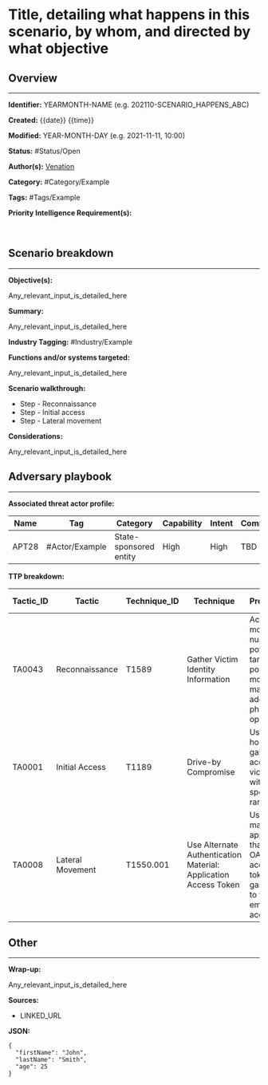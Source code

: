 <!---
VERSION: 0.15
AUTHOR: Venation, Gert-Jan Bruggink
RIGHTS reserved:
-->

# Title, detailing what happens in this scenario, by whom, and directed by what objective

## Overview 
---
**Identifier:** YEARMONTH-NAME (e.g. 202110-SCENARIO_HAPPENS_ABC)

**Created:** {{date}} {{time}}

**Modified:** YEAR-MONTH-DAY (e.g. 2021-11-11, 10:00)

**Status:** #Status/Open

**Author(s):** [Venation](https://venation.digital/)

**Category:**
#Category/Example

<!---
Tag all items that would be relevant for the scenario on a high level. Usecase is sorting and structuring content.
-->

**Tags:**
#Tags/Example

<!---
Tag all items that would be relevant for the scenario on a low level. Usecase is performing deeper research between different scenarios.
-->

**Priority Intelligence Requirement(s):**
<!---
Describe any relevant (priority) intelligence requirements that link to this scenario.

Preferably standardise on Intel471's 'General Intelligence Requirements Handbook'.
-->

<br>


## Scenario breakdown
---

**Objective(s):**

Any_relevant_input_is_detailed_here

<!---
Detailing the most-likely objective(s) of the scenario. Should there be more than one objective, items shall be listed through numbering and ordered from most-likely to least likely. 
-->

**Summary:**

Any_relevant_input_is_detailed_here

<!---
The summary describes the why, how, what for each scenario. The text shall be 3 paragraphs, aligned with the why-how-what, and should consist of 2 rows of text per paragraph. Rows of text written shall follow BLUF writing and active voice.
-->

**Industry Tagging:**
#Industry/Example


**Functions and/or systems targeted:**

Any_relevant_input_is_detailed_here

<!---
If specific functions or systems are targeted, they are broken down here.
-->

**Scenario walkthrough:**

* Step - Reconnaissance
* Step - Initial access
* Step - Lateral movement

<!---
Providing a listed walkthrough of events, describing how it happens, what we know and what we don't know. Important to note, this is not a sequence. A sequence would imply that all events happen lineair, while in reality we know that this is never the case.
-->

**Considerations:**

Any_relevant_input_is_detailed_here

<!---
Annotate all relevant considerations for this particular scenario.
-->


## Adversary playbook
---
**Associated threat actor profile:**

| Name    | Tag | Category | Capability  | Intent | Comments |
| --------| --- |-------------| -----| -----| --- |
| APT28 | #Actor/Example | State-sponsored entity | High | High | TBD |


**TTP breakdown:**

| Tactic_ID | Tactic | Technique_ID | Technique | Procedure(s) | Detection Opportunity | Comments 
| --------|-------------| -----|-----| -----|-----|-----|
| TA0043 | Reconnaissance | T1589 | Gather Victim Identity Information  | Acquired mobile phone numbers of potential targets, possibly for mobile malware or additional phishing operations. | Detection_tagging | TBD | 
| TA0001 | Initial Access  | T1189 | Drive-by Compromise | Use watering hole attack to gain initial access to victims within a specific IP range. | Detection_tagging | TBD | 
| TA0008 | Lateral Movement | T1550.001 | Use Alternate Authentication Material: Application Access Token  | Use several malicious applications that abused OAuth access tokens to gain access to target email accounts. | Detection_tagging | TBD | 
<!---
Based on the listed scenario sequence, describing what actually happened or is forecasted to happen in the event.

More details on tactic & technique referencing, please visit: [https://attack.mitre.org/](https://attack.mitre.org/)
-->

## Other
---
**Wrap-up:**

Any_relevant_input_is_detailed_here

**Sources:**

* LINKED_URL

<!---
List all relevant and available OPEN-SOURCE source references.
-->


**JSON:**

```{toggle}
{
  "firstName": "John",
  "lastName": "Smith",
  "age": 25
}
```
